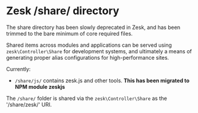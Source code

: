 # Zesk /share/ directory

The share directory has been slowly deprecated in Zesk, and has been trimmed to the bare minimum of core required files.

Shared items across modules and applications can be served using `zesk\Controller\Share` for development systems, and ultimately a means of generating proper alias configurations for high-performance sites.

Currently:

- `/share/js/` contains zesk.js and other tools. **This has been migrated to NPM module zeskjs**

The `/share/` folder is shared via the `zesk\Controller\Share` as the '/share/zesk/' URI.
